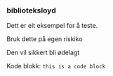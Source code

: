 ### biblioteksloyd
Dett er eit eksempel for å teste.


Bruk dette på egen riskiko

Den vil sikkert bli ødelagt 

Kode blokk: `this is a code block`

